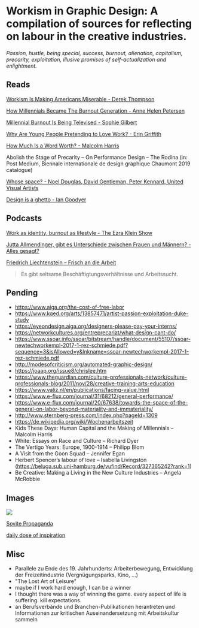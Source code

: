 # Workism in Graphic Design: A compilation of sources for reflecting on labour in the creative industries. 

*Passion, hustle, being special, success, burnout, alienation, capitalism, precarity, exploitation, illusive promises of self-actualization and enlightment.*

## Reads

[Workism Is Making Americans Miserable - Derek Thompson](https://www.theatlantic.com/ideas/archive/2019/02/religion-workism-making-americans-miserable/583441/)

[How Millennials Became The Burnout Generation - Anne Helen Petersen](https://www.buzzfeednews.com/article/annehelenpetersen/millennials-burnout-generation-debt-work)

[Millennial Burnout Is Being Televised - Sophie Gilbert](https://www.theatlantic.com/entertainment/archive/2019/01/marie-kondo-fyre-fraud-and-tvs-millennial-burnout/580753/)

[Why Are Young People Pretending to Love Work? - Erin Griffith](https://www.nytimes.com/2019/01/26/business/against-hustle-culture-rise-and-grind-tgim.html)

[How Much Is a Word Worth? - Malcolm Harris](https://medium.com/s/story/how-much-is-a-word-worth-7fcd131a341c)

Abolish the Stage of Precarity – On Performance Design – The Rodina (in: Post Medium, Biennale internationale de design graphique Chaumont 2019 catalogue)

[Whose space? - Noel Douglas, David Gentleman, Peter Kennard, United Visual Artists](http://www.eyemagazine.com/feature/article/whose-space)

[Design is a ghetto - Ian Goodyer](http://www.eyemagazine.com/opinion/article/design-is-a-ghetto)

## Podcasts

[Work as identity, burnout as lifestyle - The Ezra Klein Show](https://castbox.fm/episode/Work-as-identity%2C-burnout-as-lifestyle-id121041-id147034442?utm_campaign=a_share_ep&utm_medium=dlink&utm_source=a_share&country=de)

[Jutta Allmendinger, gibt es Unterschiede zwischen Frauen und Männern? - Alles gesagt?](https://www.zeit.de/gesellschaft/2019-06/jutta-allmendinger-alles-gesagt-interviewpodcast)

[Friedrich Liechtenstein – Frisch an die Arbeit](https://www.zeit.de/arbeit/2017-10/friedrich-liechtenstein-arbeit-geld-kunst)
> Es gibt seltsame Beschäftigtungsverhältnisse und Arbeitssucht.

## Pending
- https://www.aiga.org/the-cost-of-free-labor
- https://www.kqed.org/arts/13857471/artist-passion-exploitation-duke-study
- https://eyeondesign.aiga.org/designers-please-pay-your-interns/
- https://networkcultures.org/entreprecariat/what-design-cant-do/
- https://www.ssoar.info/ssoar/bitstream/handle/document/55107/ssoar-newtechworkempl-2017-1-rez-schmiede.pdf?sequence=3&isAllowed=y&lnkname=ssoar-newtechworkempl-2017-1-rez-schmiede.pdf
- http://modesofcriticism.org/automated-graphic-design/
- https://joaap.org/issue8/chrislee.htm
- https://www.theguardian.com/culture-professionals-network/culture-professionals-blog/2011/nov/28/creative-training-arts-education
- https://www.valiz.nl/en/publications/facing-value.html
- https://www.e-flux.com/journal/31/68212/general-performance/
- https://www.e-flux.com/journal/20/67638/towards-the-space-of-the-general-on-labor-beyond-materiality-and-immateriality/
- http://www.sternberg-press.com/index.php?pageId=1309
- https://de.wikipedia.org/wiki/Wochenarbeitszeit
- Kids These Days: Human Capital and the Making of Millennials – Malcolm Harris
- White: Essays on Race and Culture – Richard Dyer
- The Vertigo Years: Europe, 1900-1914 – Philipp Blom
- A Visit from the Goon Squad – Jennifer Egan
- Herbert Spencer’s labour of love – Isabella Livingston (https://beluga.sub.uni-hamburg.de/vufind/Record/327365242?rank=1)
- Be Creative: Making a Living in the New Culture Industries – Angela McRobbie


## Images
![](http://www.quickmeme.com/img/6d/6dd05274abd05c3dfedb7edf18f276bd381f74391c02c0e0d81dbbf6a1fa9129.jpg)

[Sovite Propaganda](https://www.pbs.org/newshour/world/these-soviet-propaganda-posters-meant-to-evoke-heroism-pride)

[daily dose of inspiration](https://www.creativeboom.com/inspiration/90-instagram-accounts-to-follow-for-daily-graphic-design-inspiration/)

## Misc
- Parallele zu Ende des 19. Jahrhunderts: Arbeiterbewegung, Entwicklung der Freizeitindustrie (Vergnügungsparks, Kino, ...)
- "The Lost Art of Leisure"
- maybe if I work hard enough, I can be a winner
- I thought there was a way of winning the game. every aspect of life is suffering. kill expectations.
- an Berufsverbände und Branchen-Publikationen herantreten und Informationen zur kritischen Auseinandersetzung mit Arbeitskultur sammeln



